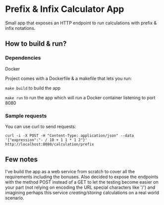 # Prefix & Infix Calculator App

Small app that exposes an HTTP endpoint to run calculations with prefix & infix notations.
 
## How to build & run?
### Dependencies
Docker

Project comes with a Dockerfile & a makefile that lets you run: 

`make build` to build the app

`make run` to run the app which will run a Docker container listening to port 8080

### Sample requests
You can use curl to send requests:

```curl -i -X POST -H "Content-Type: application/json" --data '{"expression":"- / 10 + 1 1 * 1 2"}' http://localhost:8080/calculation/prefix```

## Few notes
I've build the app as a web service from scratch to cover all the requirements including the bonuses.
Also decided to expose the endpoints with the method POST instead of a GET to let the testing become
 easier on your part (not relying on encoding the URL special characters like '/') and imagining perhaps this service _creating/storing_ 
calculations on a real world scenario.
